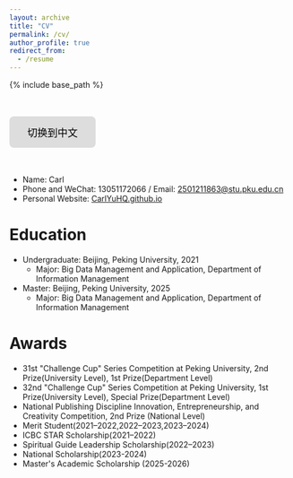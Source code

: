 ```yaml
---
layout: archive
title: "CV"
permalink: /cv/
author_profile: true
redirect_from:
  - /resume
---
```




{% include base_path %}

<head>
    <meta charset="UTF-8">
    <meta name="viewport" content="width=device-width, initial-scale=1.0">
    <title>中文页面</title>
    <style>
        .btn {
            background-color: #ddd; 
            border: none;
            color: black;
            padding: 15px 32px;
            text-align: center;
            text-decoration: none;
            display: inline-block;
            font-size: 18px;
            cursor: pointer;
            border-radius: 8px;
            transition: background-color 0.3s, transform 0.2s;
        }
        .btn:hover {
            background-color: #ccc; 
            transform: scale(1.1); /* 放大效果 */
        }
        .btn:active {
            background-color: #bbb; /* 点击时变更颜色 */
            transform: scale(1.05); /* 按钮按下时稍微缩小 */
        }
    </style>
</head>
<body>
    <br/><br/>
    <div class="container">
<button class="btn" onclick="window.location.href='/cv-zh'">切换到中文</button>
    </div>
    <br/><br/>
</body>

* Name: Carl 
* Phone and WeChat: 13051172066 / Email: [2501211863@stu.pku.edu.cn](2501211863@stu.pku.edu.cn)
* Personal Website: [CarlYuHQ.github.io](https://CarlYuHQ.github.io/)

Education
======
* Undergraduate: Beijing, Peking University, 2021
  * Major: Big Data Management and Application, Department of Information Management
* Master: Beijing, Peking University, 2025
  * Major: Big Data Management and Application, Department of Information Management

Awards
======
* 31st "Challenge Cup" Series Competition at Peking University, 2nd Prize(University Level), 1st Prize(Department Level)
* 32nd "Challenge Cup" Series Competition at Peking University, 1st Prize(University Level), Special Prize(Department Level)
* National Publishing Discipline Innovation, Entrepreneurship, and Creativity Competition, 2nd Prize (National Level)
* Merit Student(2021–2022,2022–2023,2023–2024)
* ICBC STAR Scholarship(2021–2022)
* Spiritual Guide Leadership Scholarship(2022–2023)
* National Scholarship(2023-2024)
* Master's Academic Scholarship (2025-2026)

<!--
Work experience
======
* Summer 2015: Research Assistant
  * Github University
  * Duties included: Tagging issues
  * Supervisor: Professor Git

* Fall 2015: Research Assistant
  * Github University
  * Duties included: Merging pull requests
  * Supervisor: Professor Hub
  


Publications
======
  <ul>{% for post in site.publications %}
    {% include archive-single-cv.html %}
  {% endfor %}</ul>
  
Talks
======
  <ul>{% for post in site.talks %}
    {% include archive-single-talk-cv.html %}
  {% endfor %}</ul>
  
Teaching
======
  <ul>{% for post in site.teaching %}
    {% include archive-single-cv.html %}
  {% endfor %}</ul>
  
Service and leadership
======
* Currently signed in to 43 different slack teams
-->